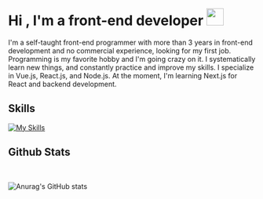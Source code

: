 
<h1><b>Hi , I'm a front-end developer </b><img src="https://media.giphy.com/media/hvRJCLFzcasrR4ia7z/giphy.gif" width="35"></h1>

I'm a self-taught front-end programmer with more than 3 years in front-end development and no commercial experience, looking for my first job. Programming is my favorite hobby and I'm going crazy on it. I systematically learn new things, and constantly practice and improve my skills. I specialize in Vue.js, React.js, and Node.js. At the moment, I'm learning Next.js for React and backend development.

<!-- <img src="https://media2.giphy.com/media/QssGEmpkyEOhBCb7e1/giphy.gif?cid=ecf05e47a0n3gi1bfqntqmob8g9aid1oyj2wr3ds3mg700bl&rid=giphy.gif" width ="25"> -->
## <b>Skills</b>

[![My Skills](https://skillicons.dev/icons?i=html,css,js,typescript,vue,nuxt,react,redux,jquery,nodejs,express,sass,bootstrap,pug,figma,photoshop,vite,webpack,gulp,git,github,vscode)](https://skillicons.dev)

<!-- <img src="https://media.giphy.com/media/iY8CRBdQXODJSCERIr/giphy.gif" width="35"> -->

## <b> Github Stats </b>
<br>
  
![Anurag's GitHub stats](https://github-readme-stats.vercel.app/api?username=oguman&show_icons=true&theme=dracula)

</a>
</div>
